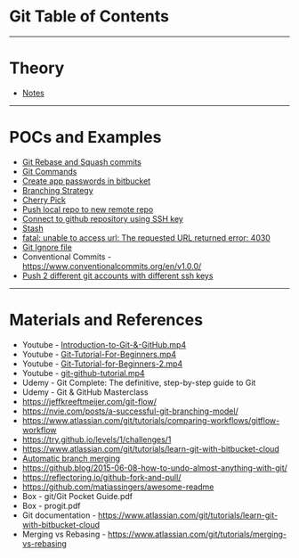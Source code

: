 # Git Table of Contents
------
# Theory
* [Notes](notes.md)
------
# POCs and Examples
* [Git Rebase and Squash commits](squash-commints.md)
* [Git Commands](commands.md)
* [Create app passwords in bitbucket](app-passwords.md)
* [Branching Strategy](branching.md)
* [Cherry Pick](cherry-pick.md)
* [Push local repo to new remote repo](push-local-repo-to-new-remote-repo.md)
* [Connect to github repository using SSH key](ssh.md)
* [Stash](stash.md)
* [fatal: unable to access url: The requested URL returned error: 4030](unable-to-access-url-403.md)
* [Git Ignore file](.gitignore)
* Conventional Commits - https://www.conventionalcommits.org/en/v1.0.0/
* [Push 2 different git accounts with different ssh keys](two-github-accounts-in-same-machine-with-2-dffirent-ssh-keys.md)
------
# Materials and References
* Youtube - [Introduction-to-Git-&-GitHub.mp4](https://www.youtube.com/watch?v=0kRuGWBuS_o&ab_channel=edureka%21)
* Youtube - [Git-Tutorial-For-Beginners.mp4](https://www.youtube.com/watch?v=AQ9ksXoBAOg&ab_channel=Simplilearn)
* Youtube - [Git-Tutorial-for-Beginners-2.mp4](https://www.youtube.com/watch?v=WbwIoQYP6no&t=57s&ab_channel=Telusko)
* Youtube - [git-github-tutorial.mp4](https://www.youtube.com/watch?v=xuB1Id2Wxak&ab_channel=edureka%21)
* Udemy - Git Complete: The definitive, step-by-step guide to Git
* Udemy - Git & GitHub Masterclass
* https://jeffkreeftmeijer.com/git-flow/
* https://nvie.com/posts/a-successful-git-branching-model/
* https://www.atlassian.com/git/tutorials/comparing-workflows/gitflow-workflow
* https://try.github.io/levels/1/challenges/1
* https://www.atlassian.com/git/tutorials/learn-git-with-bitbucket-cloud
* [Automatic branch merging](https://confluence.atlassian.com/bitbucketserver0516/automatic-branch-merging-966061304.html?utm_campaign=in-app-help&utm_medium=in-app-help&utm_source=stash)
* https://github.blog/2015-06-08-how-to-undo-almost-anything-with-git/
* https://reflectoring.io/github-fork-and-pull/
* https://github.com/matiassingers/awesome-readme
* Box - git/Git Pocket Guide.pdf
* Box - progit.pdf
* Git documentation - https://www.atlassian.com/git/tutorials/learn-git-with-bitbucket-cloud
* Merging vs Rebasing - https://www.atlassian.com/git/tutorials/merging-vs-rebasing